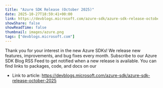 ```yaml
---
title: "Azure SDK Release (October 2025)"
date: 2025-10-27T18:59:41+00:00
link: https://devblogs.microsoft.com/azure-sdk/azure-sdk-release-october-2025
showShare: false
showReadTime: false
thumbnail: images/azure.png
tags: ["devblogs.microsoft.com"]
---
```

Thank you for your interest in the new Azure SDKs! We release new features, improvements, and bug fixes every month. Subscribe to our Azure SDK Blog RSS Feed to get notified when a new release is available. You can find links to packages, code, and docs on our

- Link to article: https://devblogs.microsoft.com/azure-sdk/azure-sdk-release-october-2025